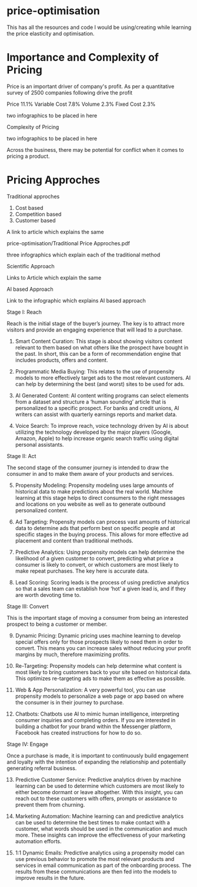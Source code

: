# price-optimisation
This has all the resources and code I would be using/creating while learning the price elasticity and optimisation.
# Importance and Complexity of Pricing
Price is an important driver of company's profit. As per a quantitative survey of 2500 companies following drive the profit

Price 11.1%
Variable Cost 7.8%
Volume 2.3%
Fixed Cost 2.3%

two infographics to be placed in here

Complexity of Pricing

two infographics to be placed in here

Across the business, there may be potential for conflict when it comes to pricing a product.

# Pricing Approches

Traditional approches
1. Cost based
2. Competition based
3. Customer based

A link to article which explains the same

price-optimisation/Traditional Price Approches.pdf

three infographics which explain each of the traditional method

Scientific Approach

Links to Article which explain the same

AI based Approach

Link to the infographic which explains AI based approach

Stage I: Reach

Reach is the initial stage of the buyer’s journey. The key is to attract more visitors and provide an engaging experience that will lead to a purchase.

1. Smart Content Curation: This stage is about showing visitors content relevant to them based on what others like the prospect have bought in the past. In short, this can be a form of recommendation engine that includes products, offers and content.

2. Programmatic Media Buying: This relates to the use of propensity models to more effectively target ads to the most relevant customers. AI can help by determining the best (and worst) sites to be used for ads.

3. AI Generated Content: AI content writing programs can select elements from a dataset and structure a ‘human sounding’ article that is personalized to a specific prospect. For banks and credit unions, AI writers can assist with quarterly earnings reports and market data.

4. Voice Search: To improve reach, voice technology driven by AI is about utilizing the technology developed by the major players (Google, Amazon, Apple) to help increase organic search traffic using digital personal assistants.

Stage II: Act

The second stage of the consumer journey is intended to draw the consumer in and to make them aware of your products and services.

5. Propensity Modeling: Propensity modeling uses large amounts of historical data to make predictions about the real world. Machine learning at this stage helps to direct consumers to the right messages and locations on you website as well as to generate outbound personalized content.

6. Ad Targeting: Propensity models can process vast amounts of historical data to determine ads that perform best on specific people and at specific stages in the buying process. This allows for more effective ad placement and content than traditional methods.

7. Predictive Analytics: Using propensity models can help determine the likelihood of a given customer to convert, predicting what price a consumer is likely to convert, or which customers are most likely to make repeat purchases. The key here is accurate data.

8. Lead Scoring: Scoring leads is the process of using predictive analytics so that a sales team can establish how ‘hot’ a given lead is, and if they are worth devoting time to.

Stage III: Convert

This is the important stage of moving a consumer from being an interested prospect to being a customer or member.

9. Dynamic Pricing: Dynamic pricing uses machine learning to develop special offers only for those prospects likely to need them in order to convert. This means you can increase sales without reducing your profit margins by much, therefore maximizing profits.

10. Re-Targeting: Propensity models can help determine what content is most likely to bring customers back to your site based on historical data. This optimizes re-targeting ads to make them as effective as possible.

11. Web & App Personalization: A very powerful tool, you can use propensity models to personalize a web page or app based on where the consumer is in their journey to purchase.

12. Chatbots: Chatbots use AI to mimic human intelligence, interpreting consumer inquiries and completing orders. If you are interested in building a chatbot for your brand within the Messenger platform, Facebook has created instructions for how to do so.

Stage IV: Engage

Once a purchase is made, it is important to continuously build engagement and loyalty with the intention of expanding the relationship and potentially generating referral business.

13. Predictive Customer Service: Predictive analytics driven by machine learning can be used to determine which customers are most likely to either become dormant or leave altogether. With this insight, you can reach out to these customers with offers, prompts or assistance to prevent them from churning.

14. Marketing Automation: Machine learning can and predictive analytics can be used to determine the best times to make contact with a customer, what words should be used in the communication and much more. These insights can improve the effectiveness of your marketing automation efforts.

15. 1:1 Dynamic Emails: Predictive analytics using a propensity model can use previous behavior to promote the most relevant products and services in email communication as part of the onboarding process. The results from these communications are then fed into the models to improve results in the future.





